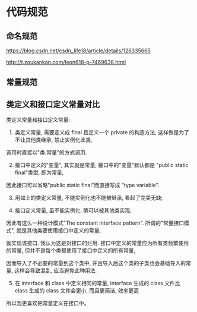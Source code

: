 # 代码规范

## 命名规范

https://blog.csdn.net/csdn_life18/article/details/126335665

http://t.zoukankan.com/leon618-p-7469638.html

## 常量规范

## 类定义和接口定义常量对比

类定义常量和接口定义常量:

1. 类定义常量, 需要定义成 final 且定义一个 private 的构造方法, 这样做是为了不让其他类继承, 禁止实例化此类,

调用时直接以"类.常量"的方式调用.

2. 接口中定义的"变量", 其实就是常量, 接口中的"变量"默认都是 "public static final"类型, 即为常量,

因此接口可以省略"public static final"而直接写成 "type variable".

3. 用如上的类定义常量, 不能实例化也不能被继承, 看起了完美无缺;

4. 接口定义常量, 虽不能实例化, 确可以被其他类实现;

因此有这么一种设计模式"The constant interface pattern". 所谓的"常量接口模式", 就是其他类要使用接口中定义的常量,

就实现该接口. 我认为这是对接口的烂用. 接口中定义的常量应为所有类频繁使用的常量, 但并不是每个类都使用了接口中定义的所有常量,

因而导入了不必要的常量到这个类中, 并且导入后这个类的子类也会基础导入的常量, 这样会导致混乱, 应当避免此种用法.

5. 在 interface 和 class 中定义相同的常量, interface 生成的 class 文件比 class 生成的 class 文件会更小, 而且更简洁, 效率更高

所以我更喜欢把常量定义在接口中。
